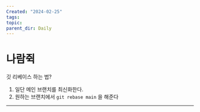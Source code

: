 ```yaml
---
Created: "2024-02-25"
tags: 
topic: 
parent_dir: Daily
---
```

# 나람쥑

깃 리베이스 하는 법?
1. 일단 메인 브랜치를 최신화한다.
2. 원하는 브랜치에서 `git rebase main` 을 해준다

---  

